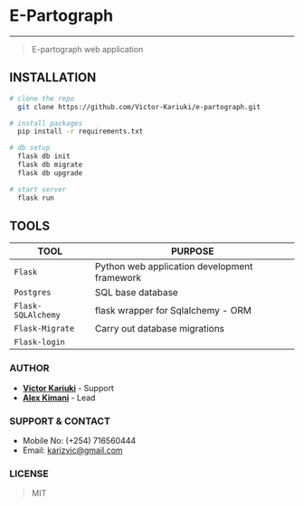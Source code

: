 # E-Partograph

---

> E-partograph web application

## INSTALLATION

```bash
# clone the repo
  git clone https://github.com/Victor-Kariuki/e-partograph.git

# install packages
  pip install -r requirements.txt

# db setup
  flask db init
  flask db migrate
  flask db upgrade

# start server
  flask run
```

## TOOLS

| TOOL | PURPOSE |
| ------ | ------ |
| `Flask` | Python web application development framework |
| `Postgres` | SQL base database |
| `Flask-SQLAlchemy` | flask wrapper for Sqlalchemy - ORM |
|  `Flask-Migrate` | Carry out database migrations |
| `Flask-login` | |

### AUTHOR

- **[Victor Kariuki](karizvic@gmail.com)** - Support
- **[Alex Kimani](kymalex@gmail.com)** - Lead

### SUPPORT & CONTACT

- Mobile No: (+254) 716560444
- Email: karizvic@gmail.com

### LICENSE

> MIT
